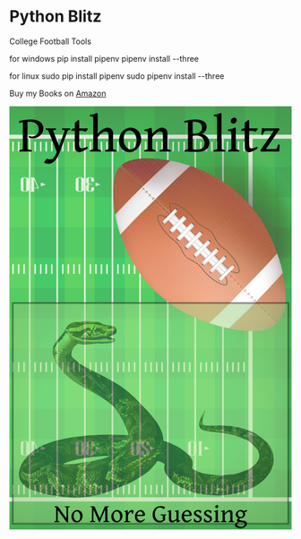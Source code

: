 # Python Blitz
College Football Tools

  for windows
    pip install pipenv
    pipenv install --three
  
  for linux
    sudo pip install pipenv
    sudo pipenv install --three  

Buy my Books on [Amazon](https://amazon.com/author/smithja)

![](BookCover.png)
